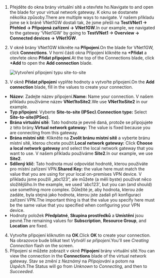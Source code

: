 1. <span data-ttu-id="acc04-101">Přejděte do okna brány virtuální sítě a otevřete ho.</span><span class="sxs-lookup"><span data-stu-id="acc04-101">Navigate to and open the blade for your virtual network gateway.</span></span> <span data-ttu-id="acc04-102">K oknu se dostanete několika způsoby.</span><span class="sxs-lookup"><span data-stu-id="acc04-102">There are multiple ways to navigate.</span></span> <span data-ttu-id="acc04-103">V našem příkladu jsme se k bráně VNet1GW dostali tak, že jsme přešli na **TestVNet1 -> Přehled -> Připojená zařízení -> VNet1GW**.</span><span class="sxs-lookup"><span data-stu-id="acc04-103">In our example, we navigated to the gateway 'VNet1GW' by going to **TestVNet1 -> Overview -> Connected devices -> VNet1GW**.</span></span>
2. <span data-ttu-id="acc04-104">V okně brány VNet1GW klikněte na **Připojení**.</span><span class="sxs-lookup"><span data-stu-id="acc04-104">On the blade for VNet1GW, click **Connections**.</span></span> <span data-ttu-id="acc04-105">V horní části okna Připojení klikněte na **+Přidat** a otevřete okno **Přidat připojení**.</span><span class="sxs-lookup"><span data-stu-id="acc04-105">At the top of the Connections blade, click **+Add** to open the **Add connection** blade.</span></span>

    ![Vytvoření připojení typu site-to-site](./media/vpn-gateway-add-site-to-site-connection-s2s-rm-portal-include/connection1.png)

3. <span data-ttu-id="acc04-107">V okně **Přidat připojení** vyplňte hodnoty a vytvořte připojení.</span><span class="sxs-lookup"><span data-stu-id="acc04-107">On the **Add connection** blade, fill in the values to create your connection.</span></span>

  - <span data-ttu-id="acc04-108">**Název**: Zadejte název připojení.</span><span class="sxs-lookup"><span data-stu-id="acc04-108">**Name:** Name your connection.</span></span> <span data-ttu-id="acc04-109">V našem příkladu používáme název **VNet1toSite2**.</span><span class="sxs-lookup"><span data-stu-id="acc04-109">We use **VNet1toSite2** in our example.</span></span>
  - <span data-ttu-id="acc04-110">**Typ připojení**: Vyberte **Site-to-site (IPSec)**.</span><span class="sxs-lookup"><span data-stu-id="acc04-110">**Connection type:** Select **Site-to-site(IPSec)**.</span></span>
  - <span data-ttu-id="acc04-111">**Brána virtuální sítě**: Tato hodnota je pevně daná, protože se připojujete z této brány.</span><span class="sxs-lookup"><span data-stu-id="acc04-111">**Virtual network gateway:** The value is fixed because you are connecting from this gateway.</span></span>
  - <span data-ttu-id="acc04-112">**Brána místní sítě**: Klikněte na **Zvolit bránu místní sítě** a vyberte bránu místní sítě, kterou chcete použít.</span><span class="sxs-lookup"><span data-stu-id="acc04-112">**Local network gateway:** Click **Choose a local network gateway** and select the local network gateway that you want to use.</span></span> <span data-ttu-id="acc04-113">V našem příkladu používáme **Site2**.</span><span class="sxs-lookup"><span data-stu-id="acc04-113">In our example, we use **Site2**.</span></span>
  - <span data-ttu-id="acc04-114">**Sdílený klíč**: Tato hodnota musí odpovídat hodnotě, kterou používáte pro místní zařízení VPN.</span><span class="sxs-lookup"><span data-stu-id="acc04-114">**Shared Key:** the value here must match the value that you are using for your local on-premises VPN device.</span></span> <span data-ttu-id="acc04-115">V příkladu jsme použili „abc123“, ale můžete (a měli byste) používat něco složitějšího.</span><span class="sxs-lookup"><span data-stu-id="acc04-115">In the example, we used 'abc123', but you can (and should) use something more complex.</span></span> <span data-ttu-id="acc04-116">Důležité je, aby hodnota, kterou zde zadáte, byla stejná jako hodnota, kterou jste zadali při konfiguraci zařízení VPN.</span><span class="sxs-lookup"><span data-stu-id="acc04-116">The important thing is that the value you specify here must be the same value that you specified when configuring your VPN device.</span></span>
  - <span data-ttu-id="acc04-117">Hodnoty položek **Předplatné**, **Skupina prostředků** a **Umístění** jsou pevné.</span><span class="sxs-lookup"><span data-stu-id="acc04-117">The remaining values for **Subscription**, **Resource Group**, and **Location** are fixed.</span></span>

4. <span data-ttu-id="acc04-118">Vytvořte připojení kliknutím na **OK**.</span><span class="sxs-lookup"><span data-stu-id="acc04-118">Click **OK** to create your connection.</span></span> <span data-ttu-id="acc04-119">Na obrazovce bude blikat text *Vytváří se připojení*.</span><span class="sxs-lookup"><span data-stu-id="acc04-119">You'll see *Creating Connection* flash on the screen.</span></span>
5. <span data-ttu-id="acc04-120">Připojení si můžete zobrazit v okně **Připojení** brány virtuální sítě.</span><span class="sxs-lookup"><span data-stu-id="acc04-120">You can view the connection in the **Connections** blade of the virtual network gateway.</span></span> <span data-ttu-id="acc04-121">Stav se změní z *Neznámý* na *Připojování* a potom na *Úspěch*.</span><span class="sxs-lookup"><span data-stu-id="acc04-121">The Status will go from *Unknown* to *Connecting*, and then to *Succeeded*.</span></span>